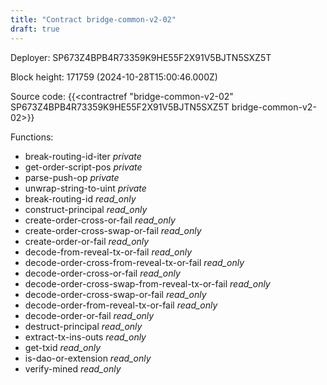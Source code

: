 ```yaml
---
title: "Contract bridge-common-v2-02"
draft: true
---
```

Deployer: SP673Z4BPB4R73359K9HE55F2X91V5BJTN5SXZ5T


 



Block height: 171759 (2024-10-28T15:00:46.000Z)

Source code: {{<contractref "bridge-common-v2-02" SP673Z4BPB4R73359K9HE55F2X91V5BJTN5SXZ5T bridge-common-v2-02>}}

Functions:

* break-routing-id-iter _private_
* get-order-script-pos _private_
* parse-push-op _private_
* unwrap-string-to-uint _private_
* break-routing-id _read_only_
* construct-principal _read_only_
* create-order-cross-or-fail _read_only_
* create-order-cross-swap-or-fail _read_only_
* create-order-or-fail _read_only_
* decode-from-reveal-tx-or-fail _read_only_
* decode-order-cross-from-reveal-tx-or-fail _read_only_
* decode-order-cross-or-fail _read_only_
* decode-order-cross-swap-from-reveal-tx-or-fail _read_only_
* decode-order-cross-swap-or-fail _read_only_
* decode-order-from-reveal-tx-or-fail _read_only_
* decode-order-or-fail _read_only_
* destruct-principal _read_only_
* extract-tx-ins-outs _read_only_
* get-txid _read_only_
* is-dao-or-extension _read_only_
* verify-mined _read_only_
